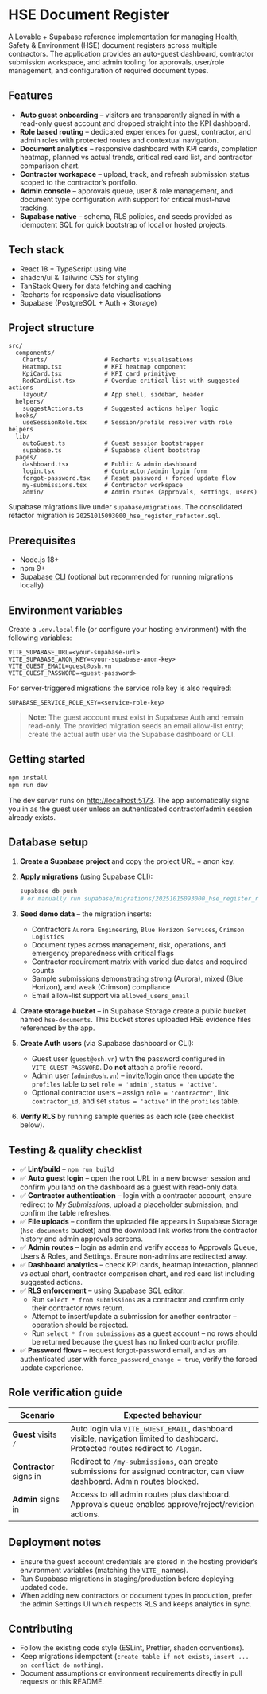 # HSE Document Register

A Lovable + Supabase reference implementation for managing Health, Safety & Environment (HSE) document registers across multiple contractors. The application provides an auto-guest dashboard, contractor submission workspace, and admin tooling for approvals, user/role management, and configuration of required document types.

## Features

- **Auto guest onboarding** – visitors are transparently signed in with a read-only guest account and dropped straight into the KPI dashboard.
- **Role based routing** – dedicated experiences for guest, contractor, and admin roles with protected routes and contextual navigation.
- **Document analytics** – responsive dashboard with KPI cards, completion heatmap, planned vs actual trends, critical red card list, and contractor comparison chart.
- **Contractor workspace** – upload, track, and refresh submission status scoped to the contractor’s portfolio.
- **Admin console** – approvals queue, user & role management, and document type configuration with support for critical must-have tracking.
- **Supabase native** – schema, RLS policies, and seeds provided as idempotent SQL for quick bootstrap of local or hosted projects.

## Tech stack

- React 18 + TypeScript using Vite
- shadcn/ui & Tailwind CSS for styling
- TanStack Query for data fetching and caching
- Recharts for responsive data visualisations
- Supabase (PostgreSQL + Auth + Storage)

## Project structure

```
src/
  components/
    Charts/                # Recharts visualisations
    Heatmap.tsx            # KPI heatmap component
    KpiCard.tsx            # KPI card primitive
    RedCardList.tsx        # Overdue critical list with suggested actions
    layout/                # App shell, sidebar, header
  helpers/
    suggestActions.ts      # Suggested actions helper logic
  hooks/
    useSessionRole.tsx     # Session/profile resolver with role helpers
  lib/
    autoGuest.ts           # Guest session bootstrapper
    supabase.ts            # Supabase client bootstrap
  pages/
    dashboard.tsx          # Public & admin dashboard
    login.tsx              # Contractor/admin login form
    forgot-password.tsx    # Reset password + forced update flow
    my-submissions.tsx     # Contractor workspace
    admin/                 # Admin routes (approvals, settings, users)
```

Supabase migrations live under `supabase/migrations`. The consolidated refactor migration is `20251015093000_hse_register_refactor.sql`.

## Prerequisites

- Node.js 18+
- npm 9+
- [Supabase CLI](https://supabase.com/docs/guides/cli) (optional but recommended for running migrations locally)

## Environment variables

Create a `.env.local` file (or configure your hosting environment) with the following variables:

```
VITE_SUPABASE_URL=<your-supabase-url>
VITE_SUPABASE_ANON_KEY=<your-supabase-anon-key>
VITE_GUEST_EMAIL=guest@osh.vn
VITE_GUEST_PASSWORD=<guest-password>
```

For server-triggered migrations the service role key is also required:

```
SUPABASE_SERVICE_ROLE_KEY=<service-role-key>
```

> **Note:** The guest account must exist in Supabase Auth and remain read-only. The provided migration seeds an email allow-list entry; create the actual auth user via the Supabase dashboard or CLI.

## Getting started

```bash
npm install
npm run dev
```

The dev server runs on [http://localhost:5173](http://localhost:5173). The app automatically signs you in as the guest user unless an authenticated contractor/admin session already exists.

## Database setup

1. **Create a Supabase project** and copy the project URL + anon key.
2. **Apply migrations** (using Supabase CLI):

   ```bash
   supabase db push
   # or manually run supabase/migrations/20251015093000_hse_register_refactor.sql
   ```

3. **Seed demo data** – the migration inserts:
   - Contractors `Aurora Engineering`, `Blue Horizon Services`, `Crimson Logistics`
   - Document types across management, risk, operations, and emergency preparedness with critical flags
   - Contractor requirement matrix with varied due dates and required counts
   - Sample submissions demonstrating strong (Aurora), mixed (Blue Horizon), and weak (Crimson) compliance
   - Email allow-list support via `allowed_users_email`

4. **Create storage bucket** – in Supabase Storage create a public bucket named `hse-documents`. This bucket stores uploaded HSE evidence files referenced by the app.

5. **Create Auth users** (via Supabase dashboard or CLI):
   - Guest user (`guest@osh.vn`) with the password configured in `VITE_GUEST_PASSWORD`. Do **not** attach a profile record.
   - Admin user (`admin@osh.vn`) – invite/login once then update the `profiles` table to set `role = 'admin'`, `status = 'active'`.
   - Optional contractor users – assign `role = 'contractor'`, link `contractor_id`, and set `status = 'active'` in the `profiles` table.

6. **Verify RLS** by running sample queries as each role (see checklist below).

## Testing & quality checklist

- ✅ **Lint/build** – `npm run build`
- ✅ **Auto guest login** – open the root URL in a new browser session and confirm you land on the dashboard as a guest with read-only data.
- ✅ **Contractor authentication** – login with a contractor account, ensure redirect to *My Submissions*, upload a placeholder submission, and confirm the table refreshes.
- ✅ **File uploads** – confirm the uploaded file appears in Supabase Storage (`hse-documents` bucket) and the download link works from the contractor history and admin approvals screens.
- ✅ **Admin routes** – login as admin and verify access to Approvals Queue, Users & Roles, and Settings. Ensure non-admins are redirected away.
- ✅ **Dashboard analytics** – check KPI cards, heatmap interaction, planned vs actual chart, contractor comparison chart, and red card list including suggested actions.
- ✅ **RLS enforcement** – using Supabase SQL editor:
  - Run `select * from submissions` as a contractor and confirm only their contractor rows return.
  - Attempt to insert/update a submission for another contractor – operation should be rejected.
  - Run `select * from submissions` as a guest account – no rows should be returned because the guest has no linked contractor profile.
- ✅ **Password flows** – request forgot-password email, and as an authenticated user with `force_password_change = true`, verify the forced update experience.

## Role verification guide

| Scenario | Expected behaviour |
| --- | --- |
| **Guest** visits `/` | Auto login via `VITE_GUEST_EMAIL`, dashboard visible, navigation limited to dashboard. Protected routes redirect to `/login`. |
| **Contractor** signs in | Redirect to `/my-submissions`, can create submissions for assigned contractor, can view dashboard. Admin routes blocked. |
| **Admin** signs in | Access to all admin routes plus dashboard. Approvals queue enables approve/reject/revision actions. |

## Deployment notes

- Ensure the guest account credentials are stored in the hosting provider’s environment variables (matching the `VITE_` names).
- Run Supabase migrations in staging/production before deploying updated code.
- When adding new contractors or document types in production, prefer the admin Settings UI which respects RLS and keeps analytics in sync.

## Contributing

- Follow the existing code style (ESLint, Prettier, shadcn conventions).
- Keep migrations idempotent (`create table if not exists`, `insert ... on conflict do nothing`).
- Document assumptions or environment requirements directly in pull requests or this README.
